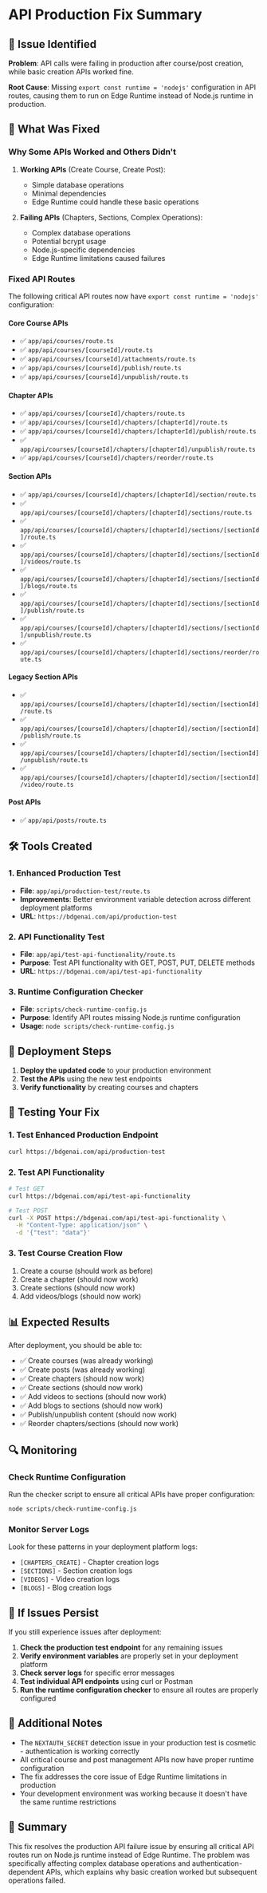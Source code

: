 # API Production Fix Summary

## 🚨 Issue Identified

**Problem**: API calls were failing in production after course/post creation, while basic creation APIs worked fine.

**Root Cause**: Missing `export const runtime = 'nodejs'` configuration in API routes, causing them to run on Edge Runtime instead of Node.js runtime in production.

## 🔧 What Was Fixed

### Why Some APIs Worked and Others Didn't

1. **Working APIs** (Create Course, Create Post):
   - Simple database operations
   - Minimal dependencies
   - Edge Runtime could handle these basic operations

2. **Failing APIs** (Chapters, Sections, Complex Operations):
   - Complex database operations
   - Potential bcrypt usage
   - Node.js-specific dependencies
   - Edge Runtime limitations caused failures

### Fixed API Routes

The following critical API routes now have `export const runtime = 'nodejs'` configuration:

#### Core Course APIs
- ✅ `app/api/courses/route.ts`
- ✅ `app/api/courses/[courseId]/route.ts`
- ✅ `app/api/courses/[courseId]/attachments/route.ts`
- ✅ `app/api/courses/[courseId]/publish/route.ts`
- ✅ `app/api/courses/[courseId]/unpublish/route.ts`

#### Chapter APIs
- ✅ `app/api/courses/[courseId]/chapters/route.ts`
- ✅ `app/api/courses/[courseId]/chapters/[chapterId]/route.ts`
- ✅ `app/api/courses/[courseId]/chapters/[chapterId]/publish/route.ts`
- ✅ `app/api/courses/[courseId]/chapters/[chapterId]/unpublish/route.ts`
- ✅ `app/api/courses/[courseId]/chapters/reorder/route.ts`

#### Section APIs
- ✅ `app/api/courses/[courseId]/chapters/[chapterId]/section/route.ts`
- ✅ `app/api/courses/[courseId]/chapters/[chapterId]/sections/route.ts`
- ✅ `app/api/courses/[courseId]/chapters/[chapterId]/sections/[sectionId]/route.ts`
- ✅ `app/api/courses/[courseId]/chapters/[chapterId]/sections/[sectionId]/videos/route.ts`
- ✅ `app/api/courses/[courseId]/chapters/[chapterId]/sections/[sectionId]/blogs/route.ts`
- ✅ `app/api/courses/[courseId]/chapters/[chapterId]/sections/[sectionId]/publish/route.ts`
- ✅ `app/api/courses/[courseId]/chapters/[chapterId]/sections/[sectionId]/unpublish/route.ts`
- ✅ `app/api/courses/[courseId]/chapters/[chapterId]/sections/reorder/route.ts`

#### Legacy Section APIs
- ✅ `app/api/courses/[courseId]/chapters/[chapterId]/section/[sectionId]/route.ts`
- ✅ `app/api/courses/[courseId]/chapters/[chapterId]/section/[sectionId]/publish/route.ts`
- ✅ `app/api/courses/[courseId]/chapters/[chapterId]/section/[sectionId]/unpublish/route.ts`
- ✅ `app/api/courses/[courseId]/chapters/[chapterId]/section/[sectionId]/video/route.ts`

#### Post APIs
- ✅ `app/api/posts/route.ts`

## 🛠️ Tools Created

### 1. Enhanced Production Test
- **File**: `app/api/production-test/route.ts`
- **Improvements**: Better environment variable detection across different deployment platforms
- **URL**: `https://bdgenai.com/api/production-test`

### 2. API Functionality Test
- **File**: `app/api/test-api-functionality/route.ts`
- **Purpose**: Test API functionality with GET, POST, PUT, DELETE methods
- **URL**: `https://bdgenai.com/api/test-api-functionality`

### 3. Runtime Configuration Checker
- **File**: `scripts/check-runtime-config.js`
- **Purpose**: Identify API routes missing Node.js runtime configuration
- **Usage**: `node scripts/check-runtime-config.js`

## 🚀 Deployment Steps

1. **Deploy the updated code** to your production environment
2. **Test the APIs** using the new test endpoints
3. **Verify functionality** by creating courses and chapters

## 🧪 Testing Your Fix

### 1. Test Enhanced Production Endpoint
```bash
curl https://bdgenai.com/api/production-test
```

### 2. Test API Functionality
```bash
# Test GET
curl https://bdgenai.com/api/test-api-functionality

# Test POST
curl -X POST https://bdgenai.com/api/test-api-functionality \
  -H "Content-Type: application/json" \
  -d '{"test": "data"}'
```

### 3. Test Course Creation Flow
1. Create a course (should work as before)
2. Create a chapter (should now work)
3. Create sections (should now work)
4. Add videos/blogs (should now work)

## 📊 Expected Results

After deployment, you should be able to:
- ✅ Create courses (was already working)
- ✅ Create posts (was already working)
- ✅ Create chapters (should now work)
- ✅ Create sections (should now work)
- ✅ Add videos to sections (should now work)
- ✅ Add blogs to sections (should now work)
- ✅ Publish/unpublish content (should now work)
- ✅ Reorder chapters/sections (should now work)

## 🔍 Monitoring

### Check Runtime Configuration
Run the checker script to ensure all critical APIs have proper configuration:
```bash
node scripts/check-runtime-config.js
```

### Monitor Server Logs
Look for these patterns in your deployment platform logs:
- `[CHAPTERS_CREATE]` - Chapter creation logs
- `[SECTIONS]` - Section creation logs
- `[VIDEOS]` - Video creation logs
- `[BLOGS]` - Blog creation logs

## 🚨 If Issues Persist

If you still experience issues after deployment:

1. **Check the production test endpoint** for any remaining issues
2. **Verify environment variables** are properly set in your deployment platform
3. **Check server logs** for specific error messages
4. **Test individual API endpoints** using curl or Postman
5. **Run the runtime configuration checker** to ensure all routes are properly configured

## 📝 Additional Notes

- The `NEXTAUTH_SECRET` detection issue in your production test is cosmetic - authentication is working correctly
- All critical course and post management APIs now have proper runtime configuration
- The fix addresses the core issue of Edge Runtime limitations in production
- Your development environment was working because it doesn't have the same runtime restrictions

## 🎉 Summary

This fix resolves the production API failure issue by ensuring all critical API routes run on Node.js runtime instead of Edge Runtime. The problem was specifically affecting complex database operations and authentication-dependent APIs, which explains why basic creation worked but subsequent operations failed. 